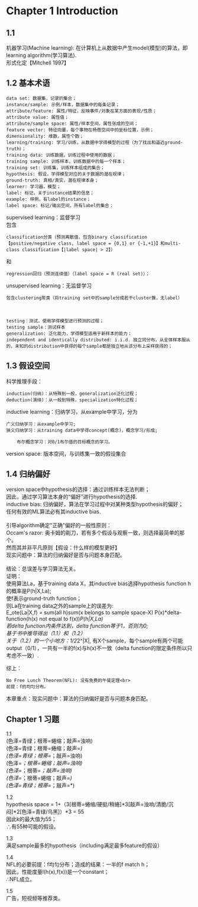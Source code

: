 # Chapter 1 Introduction
## 1.1
机器学习(Machine learning): 在计算机上从数据中产生model(模型)的算法，即learning algorithm(学习算法).<br>
形式化定【Mitchell 1997】

## 1.2 基本术语
    data set: 数据集，记录的集合；
    instance/sample: 示例/样本，数据集中的每条记录；
    attribute/feature: 属性/特征，反映事件/对象在某方面的表现/性质；
    attribute value: 属性值；
    attribute/sample space: 属性/样本空间，属性张成的空间；
    feature vector: 特征向量，每个事物在杨蓓空间中的坐标位置，示例；
    dimensionality: 维数，属性个数；
    learning/training: 学习/训练，从数据中学得模型的过程（为了找出和逼近ground-truth）；
    training data: 训练数据，训练过程中使用的数据；
    training sample: 训练样本，训练数据中的每一个样本；
    training set: 训练集，训练样本组成的集合；
    hypothesis: 假设，学得模型对应的关于数据的潜在规律；
    ground-truth: 真相/真实，潜在规律本身；
    learner: 学习器，模型；
    label: 标记，关于instance结果的信息；
    example: 样例，有label的instance；
    label space: 标记/输出空间，所有label的集合；

supervised learning：监督学习<br>
包含<br>
    
    classification分类（预测离散值，包含binary classification【positive/negative class, label space = {0,1} or {-1,+1}】和multi-class classification【|label space| > 2】）

和<br>

    regression回归（预测连续值）（label space = R (real set)）；
 
 unsupervised learning：无监督学习<br>
    
    包含clustering聚类（将training set中的sample分成若干cluster簇，无label）
 <br>
 
    testing：测试，使用学得模型进行预测的过程；
    testing sample：测试样本
    generalization: 泛化能力，学得模型适用于新样本的能力；
    independent and identically distributed: i.i.d. 独立同分布，从全体样本服从的，未知的distribution中获得的每个sample都是独立地从该分布上采样获得的；
    
 ## 1.3 假设空间
 科学推理手段：<br>
 
    induction(归纳)：从特殊到一般，generalization泛化过程；
    deduction(演绎)：从一般到特殊，specialization特化过程；

inductive learning：归纳学习，从example中学习，分为<br>

    广义归纳学习：从example中学习;
    狭义归纳学习：从training data中学得concept(概念)，概念学习/形成;
        
        布尔概念学习：对0/1布尔值的目标概念的学习。
       
version space: 版本空间，与训练集一致的假设集合<br>

## 1.4 归纳偏好
version space中hypothesis的选择：通过训练样本无法判断；<br>
因此，通过学习算法本身的“偏好”进行hypothesis的选择.<br>
inductive bias: 归纳偏好，算法在学习过程中对某种类型hypothesis的偏好；<br>
任何有效的ML算法必有其inductive bias.<br>
<br>
引导algorithm确定"正确"偏好的一般性原则：<br>
Occam's razor: 奥卡姆的剃刀，若有多个假设与观察一致，则选择最简单的那个。<br>
然而其并非平凡原则【假设：什么样的模型更好】<br>
现实问题中：算法的归纳偏好是否与问题本身匹配。<br><br>
结论：总误差与学习算法无关。<br>
证明：<br>
使用算法La，基于training data X，其inductive bias选择hypothesis function h的概率是P(h|X,La);<br>
使f表示ground-truth function；<br>
则La在training data之外的sample上的误差为:<br>
E_ote(La|X,f) = sum(all h)sum(x belongs to sample space-X) P(x)*delta-function(h(x) not equal to f(x))*P(h|X,La)<br>
若delta function内条件达到，delta function等于1，否则为0; <br>
基于书中推导得出（1.1）和（1.2）<br>
关于（1.2）的一个小地方：1/2*2^|X|, 有X个sample，每个sample有两个可能output（0/1），一共有一半的f(x)与h(x)不一致（delta function的限定条件所以只考虑不一致）.<br>

综上：<br>

    No Free Lunch Theorem(NFL): 没有免费的午餐定理<br>
    前提：f的均匀分布。
    
本章重点：现实问题中：算法的归纳偏好是否与问题本身匹配。

## Chapter 1 习题
1.1 <br>
(色泽=青绿；根蒂=蜷缩；敲声=浊响)<br>
(色泽=青绿；根蒂=蜷缩；敲声=*)<br>
(色泽=青绿；根蒂=*；敲声=浊响)<br>
(色泽=*；根蒂=蜷缩；敲声=浊响)<br>
(色泽=*；根蒂=*；敲声=浊响)<br>
(色泽=*；根蒂=蜷缩；敲声=*)<br>
(色泽=青绿；根蒂=*；敲声=*)<br>

1.2<br>
hypothesis space = 1+（3\[根蒂=蜷缩/硬挺/稍蜷]*3\[敲声=浊响/清脆/沉闷]*2\[色泽=青绿/乌黑]）*3 = 55<br>
因此k的最大值为55；<br>
∴有55种可能的假设。

1.3<br>
满足sample最多的hypothesis（including满足最多feature的假设）<br>

1.4<br>
NFL的必要前提：f均匀分布；造成的结果：一半的f match h；<br>
因此，性能度量l(h(x),f(x))是一个constant；<br>
∴NFL成立。<br>

1.5<br>
广告，短视频等推荐类。<br>




